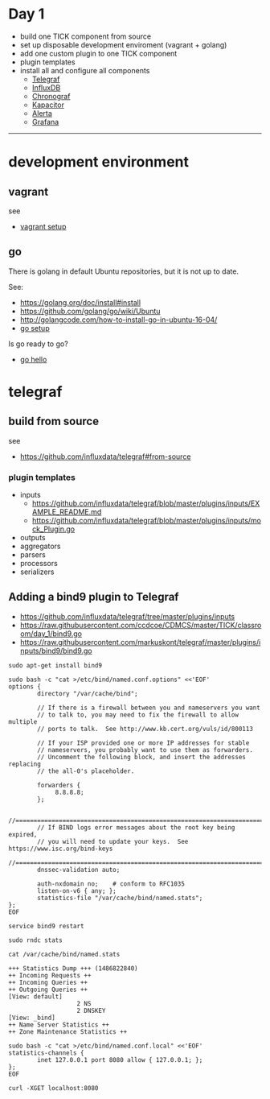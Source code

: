 # Day 1

* build one TICK component from source
 * set up disposable development enviroment (vagrant + golang)
* add one custom plugin to one TICK component
 * plugin templates
* install all and configure all components
  * [Telegraf](/TICK/Telegraf/README.md)
  * [InfluxDB](/TICK/InfluxDB/README.md)
  * [Chronograf](/TICK/Chronograf/README.md)
  * [Kapacitor](/TICK/Kapacitor/README.md)
  * [Alerta](/TICK/Alerta/README.md)
  * [Grafana](/TICK/Grafana/README.md)


----

# development environment

## vagrant

see
* [vagrant setup](/common/vagrant_intro.md)

## go

There is golang in default Ubuntu repositories, but it is not up to date.

See:
* https://golang.org/doc/install#install
* https://github.com/golang/go/wiki/Ubuntu
* http://golangcode.com/how-to-install-go-in-ubuntu-16-04/
* [go setup](/common/SetUpGoLang.md)

Is go ready to go?
* [go hello](/common/GoHello.md)


# telegraf

## build from source

see

* https://github.com/influxdata/telegraf#from-source


### plugin templates

* inputs
  * https://github.com/influxdata/telegraf/blob/master/plugins/inputs/EXAMPLE_README.md
  * https://github.com/influxdata/telegraf/blob/master/plugins/inputs/mock_Plugin.go
* outputs
* aggregators
* parsers
* processors
* serializers




## Adding a bind9 plugin to Telegraf

* https://github.com/influxdata/telegraf/tree/master/plugins/inputs
* https://raw.githubusercontent.com/ccdcoe/CDMCS/master/TICK/classroom/day_1/bind9.go
* https://raw.githubusercontent.com/markuskont/telegraf/master/plugins/inputs/bind9/bind9.go

```
sudo apt-get install bind9
```
```
sudo bash -c "cat >/etc/bind/named.conf.options" <<'EOF'
options {
        directory "/var/cache/bind";

        // If there is a firewall between you and nameservers you want
        // to talk to, you may need to fix the firewall to allow multiple
        // ports to talk.  See http://www.kb.cert.org/vuls/id/800113

        // If your ISP provided one or more IP addresses for stable
        // nameservers, you probably want to use them as forwarders.
        // Uncomment the following block, and insert the addresses replacing
        // the all-0's placeholder.

        forwarders {
             8.8.8.8;
        };

        //========================================================================
        // If BIND logs error messages about the root key being expired,
        // you will need to update your keys.  See https://www.isc.org/bind-keys
        //========================================================================
        dnssec-validation auto;

        auth-nxdomain no;    # conform to RFC1035
        listen-on-v6 { any; };
        statistics-file "/var/cache/bind/named.stats";
};
EOF
```
```
service bind9 restart
```
```
sudo rndc stats
```
```
cat /var/cache/bind/named.stats
```
```
+++ Statistics Dump +++ (1486822840)
++ Incoming Requests ++
++ Incoming Queries ++
++ Outgoing Queries ++
[View: default]
                   2 NS
                   2 DNSKEY
[View: _bind]
++ Name Server Statistics ++
++ Zone Maintenance Statistics ++
```
```
sudo bash -c "cat >/etc/bind/named.conf.local" <<'EOF'
statistics-channels {
        inet 127.0.0.1 port 8080 allow { 127.0.0.1; };
};
EOF
```
```
curl -XGET localhost:8080
```
